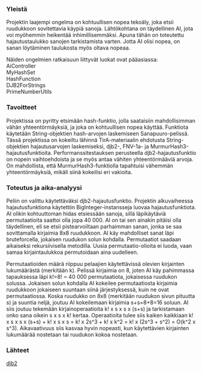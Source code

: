 ### Yleistä

Projektin laajempi ongelma on kohtuullisen nopea tekoäly, joka etsii ruudukkoon sovitettavia käypiä sanoja. Lähtökohtana on täydellinen AI, jota voi myöhemmin heikentää inhimillisemmäksi. Apuna tähän on toteutettu hajautustaulukko sanojen tarkistamista varten. Jotta AI olisi nopea, on sanan löytäminen taulukosta myös oltava nopeaa.

Näiden ongelmien ratkaisuun liittyvät luokat ovat pääasiassa:  
AiController  
MyHashSet  
HashFunction  
DJB2ForStrings  
PrimeNumberUtils  

### Tavoitteet

Projektissa on pyritty etsimään hash-funktio, jolla saataisiin mahdollisimman vähän yhteentörmäyksiä, ja joka on kohtuullisen nopea käyttää. Funktiota käytetään String-objektien hash-arvojen laskemiseen Sanapuuro-pelissä. Tässä projektissa on kokeiltu lähinnä TirA-materiaalin ehdotusta String-objektien hajautusarvojen laskemiseksi, djb2-, FNV-1a- ja MurmurHash3-hajautusfunktioita. Performanssitestauksen perusteella djb2-hajautusfunktio on nopein vaihtoehdoista ja se myös antaa vähiten yhteentörmääviä arvoja. On mahdollista, että MurmurHash3-funktiolla tapahtuisi vähemmän yhteentörmäyksiä, mikäli siinä kokeilisi eri vakioita.


### Toteutus ja aika-analyysi

Peliin on valittu käytettäväksi djb2-hajautusfunktio. Projektin alkuvaiheessa hajautusfunktiona käytettiin BigInteger-instansseja luovaa hajautusfunktiota. AI olikin kohtuuttoman hidas etsiessään sanoja, sillä läpikäytäviä permutaatioita saattoi olla jopa 40 000. AI on tai sen ainakin pitäisi olla täydellinen, eli se etsii pistearvoiltaan parhaimman sanan, jonka se saa sovittamalla kirjaimia 8x8 ruudukkoon. AI käy mahdolliset sanat läpi bruteforcella, jokaisen ruudukon solun kohdalla. Permutaatiot saadaan aikaiseksi rekursiivisella metodilla. Uusia permutaatio-olioita ei luoda, vaan samaa kirjaintaulukkoa permutoidaan aina uudelleen.

Permutaatioiden määrä riippuu pelaajien käytettävissä olevien kirjainten lukumäärästä (merkitään k). Pelissä kirjaimia on 8, joten AI käy pahimmassa tapauksessa läpi k!=8! ~ 40 000 permutaatiota, jokaisessa ruudukon solussa. Jokaisen solun kohdalla AI kokeilee permutaatiosta kirjaimia ruudukkoon jokaiseen suuntaan siinä järjestyksessä, kuin ne ovat permutaatiossa. Koska ruudukko on 8x8 (merkitään ruudukon sivun pituutta s) ja suuntia neljä, joutuu AI kokeilemaan kirjaimia s+s=8+8=16 soluun. AI siis joutuu tekemään kirjainoperaatioita k! x s x s x (s+s) ja tarkistamaan onko sana oikein s x s x k! kertaa. Operaatioita tulee siis kaiken kaikkiaan k! x s x s x (s+s) + k! x s x s = k! x 2s^3 + k! x k^2 = k! x (2s^3 + s^2) = O(k^2 x s^3). Aikavaativuus siis kasvaa hyvin nopeasti, kun käytettävien kirjainten lukumäärää nostetaan tai ruudukon kokoa nostetaan.

### Lähteet
[djb2](http://www.cse.yorku.ca/~oz/hash.html "djb2")

